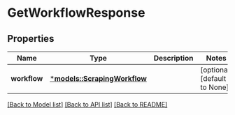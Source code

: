 # GetWorkflowResponse

## Properties
Name | Type | Description | Notes
------------ | ------------- | ------------- | -------------
**workflow** | [***models::ScrapingWorkflow**](ScrapingWorkflow.md) |  | [optional] [default to None]

[[Back to Model list]](../README.md#documentation-for-models) [[Back to API list]](../README.md#documentation-for-api-endpoints) [[Back to README]](../README.md)



